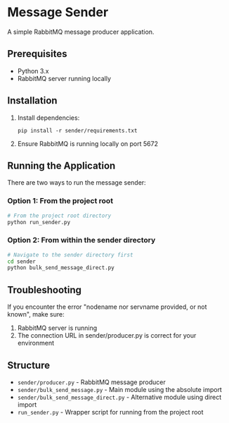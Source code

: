 # Message Sender

A simple RabbitMQ message producer application.

## Prerequisites

- Python 3.x
- RabbitMQ server running locally

## Installation

1. Install dependencies:
   ```
   pip install -r sender/requirements.txt
   ```

2. Ensure RabbitMQ is running locally on port 5672

## Running the Application

There are two ways to run the message sender:

### Option 1: From the project root

```bash
# From the project root directory
python run_sender.py
```

### Option 2: From within the sender directory

```bash
# Navigate to the sender directory first
cd sender
python bulk_send_message_direct.py
```

## Troubleshooting

If you encounter the error "nodename nor servname provided, or not known", make sure:
1. RabbitMQ server is running
2. The connection URL in sender/producer.py is correct for your environment

## Structure

- `sender/producer.py` - RabbitMQ message producer
- `sender/bulk_send_message.py` - Main module using the absolute import
- `sender/bulk_send_message_direct.py` - Alternative module using direct import
- `run_sender.py` - Wrapper script for running from the project root 